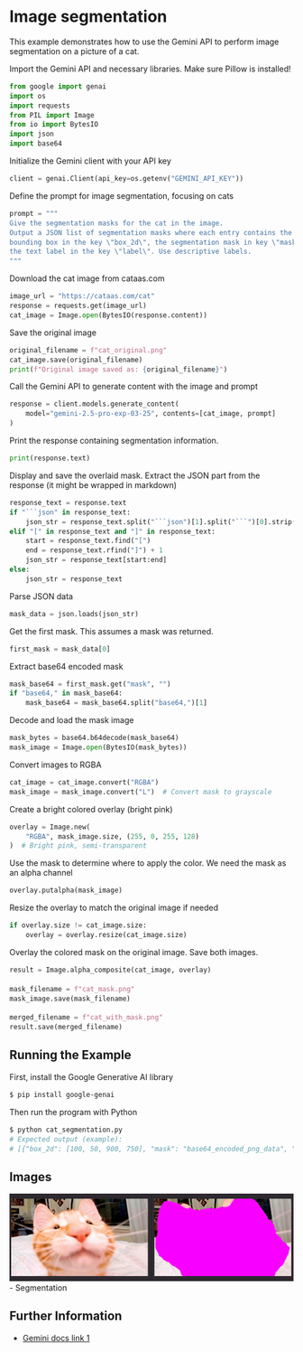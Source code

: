 # Image segmentation

This example demonstrates how to use the Gemini API to perform image segmentation on a picture of a cat.

Import the Gemini API and necessary libraries. Make sure Pillow is installed!

```python
from google import genai
import os
import requests
from PIL import Image
from io import BytesIO
import json
import base64
```

Initialize the Gemini client with your API key

```python
client = genai.Client(api_key=os.getenv("GEMINI_API_KEY"))
```

Define the prompt for image segmentation, focusing on cats

```python
prompt = """
Give the segmentation masks for the cat in the image.
Output a JSON list of segmentation masks where each entry contains the 2D
bounding box in the key \"box_2d\", the segmentation mask in key \"mask\", and
the text label in the key \"label\". Use descriptive labels.
"""
```

Download the cat image from cataas.com

```python
image_url = "https://cataas.com/cat"
response = requests.get(image_url)
cat_image = Image.open(BytesIO(response.content))
```

Save the original image

```python
original_filename = f"cat_original.png"
cat_image.save(original_filename)
print(f"Original image saved as: {original_filename}")
```

Call the Gemini API to generate content with the image and prompt

```python
response = client.models.generate_content(
    model="gemini-2.5-pro-exp-03-25", contents=[cat_image, prompt]
)
```

Print the response containing segmentation information.

```python
print(response.text)
```

Display and save the overlaid mask.
Extract the JSON part from the response (it might be wrapped in markdown)

```python
response_text = response.text
if "```json" in response_text:
    json_str = response_text.split("```json")[1].split("```")[0].strip()
elif "[" in response_text and "]" in response_text:
    start = response_text.find("[")
    end = response_text.rfind("]") + 1
    json_str = response_text[start:end]
else:
    json_str = response_text
```

Parse JSON data

```python
mask_data = json.loads(json_str)
```

Get the first mask. This assumes a mask was returned.

```python
first_mask = mask_data[0]
```

Extract base64 encoded mask

```python
mask_base64 = first_mask.get("mask", "")
if "base64," in mask_base64:
    mask_base64 = mask_base64.split("base64,")[1]
```

Decode and load the mask image

```python
mask_bytes = base64.b64decode(mask_base64)
mask_image = Image.open(BytesIO(mask_bytes))
```

Convert images to RGBA

```python
cat_image = cat_image.convert("RGBA")
mask_image = mask_image.convert("L")  # Convert mask to grayscale
```

Create a bright colored overlay (bright pink)

```python
overlay = Image.new(
    "RGBA", mask_image.size, (255, 0, 255, 128)
)  # Bright pink, semi-transparent
```

Use the mask to determine where to apply the color.
We need the mask as an alpha channel

```python
overlay.putalpha(mask_image)
```

Resize the overlay to match the original image if needed

```python
if overlay.size != cat_image.size:
    overlay = overlay.resize(cat_image.size)
```

Overlay the colored mask on the original image. Save both images.

```python
result = Image.alpha_composite(cat_image, overlay)

mask_filename = f"cat_mask.png"
mask_image.save(mask_filename)

merged_filename = f"cat_with_mask.png"
result.save(merged_filename)
```



## Running the Example

First, install the Google Generative AI library

```sh
$ pip install google-genai

```

Then run the program with Python

```sh
$ python cat_segmentation.py
# Expected output (example):
# [{"box_2d": [100, 50, 900, 750], "mask": "base64_encoded_png_data", "label": "Main Coon Cat"}, ...]
```



## Images

![Segmentation](images/image-segmentation.png) - Segmentation



## Further Information

- [Gemini docs link 1](https://ai.google.dev/gemini-api/docs/vision?lang=python#image_segmentation)
